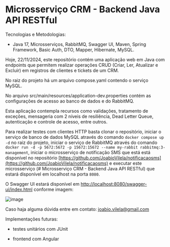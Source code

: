 # Microsserviço CRM - Backend Java API RESTful

Tecnologias e Metodologias:

- Java 17, Microsserviços, RabbitMQ, Swagger UI, Maven, Spring Framework, Basic Auth, DTO, Mapper, Hibernate, MySQL.

Hoje, 22/11/2024, este repositório contém uma aplicação web em Java com endpoints que permitem realizar operações CRUD (Criar, Ler, Atualizar e Excluir) em registros de clientes e tickets de um CRM.

No raiz do projeto há um arquivo compose.yaml contendo o serviço MySQL.

No arquivo src/main/resources/application-dev.properties contém as configurações de acesso ao banco de dados e do RabbitMQ.

Esta aplicação contempla recursos como validações, tratamento de exceções, mensageria com 2 níveis de resiliência, Dead Letter Queue, autenticação e controle de acesso, entre outros.

Para realizar testes com clientes HTTP basta clonar o repositório, iniciar o serviço de banco de dados MySQL através do comando `docker compose up -d` no raiz do projeto, iniciar o serviço de RabbitMQ através do comando `docker run -d -p 5672:5672 -p 15672:15672 --name my-rabbit rabbitmq:3-management`, iniciar o microsserviço de notificação SMS que está está disponível no repositório [https://github.com/JoabioVilela/notificacaosms](https://github.com/JoabioVilela/notificacaosms) e executar este microsserviço (# Microsserviço CRM - Backend Java API RESTful) que estará disponível em localhost na porta `8080`.

O Swagger UI estará disponível em [http://localhost:8080/swagger-ui/index.html](http://localhost:8080/swagger-ui/index.html) conforme imagem:

![image](https://github.com/user-attachments/assets/9de90841-7058-4853-ae15-c0d96f8faa15)


Caso haja alguma dúvida entre em contato: joabio.vilela@gmail.com

Implementações futuras:

- testes unitários com JUnit

- frontend com Angular

